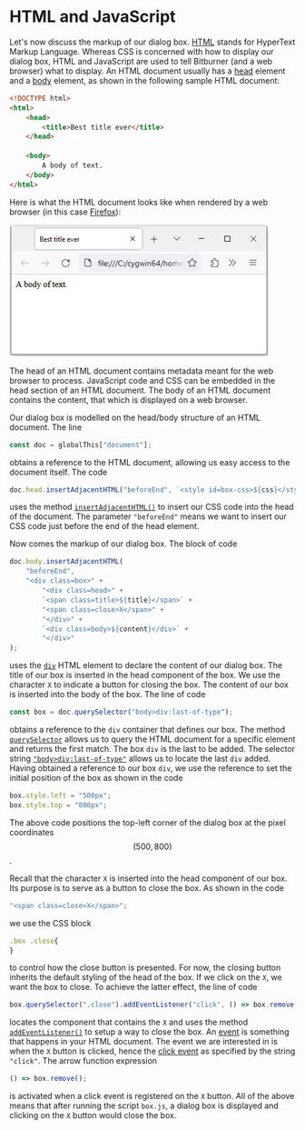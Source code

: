 # HTML and JavaScript

Let's now discuss the markup of our dialog box.
[HTML](https://developer.mozilla.org/en-US/docs/Learn/HTML/Introduction_to_HTML/Getting_started)
stands for HyperText Markup Language. Whereas CSS is concerned with how to
display our dialog box, HTML and JavaScript are used to tell Bitburner (and a
web browser) what to display. An HTML document usually has a
[head](https://developer.mozilla.org/en-US/docs/Web/HTML/Element/head) element
and a [body](https://developer.mozilla.org/en-US/docs/Web/HTML/Element/body)
element, as shown in the following sample HTML document:

```html
<!DOCTYPE html>
<html>
    <head>
        <title>Best title ever</title>
    </head>

    <body>
        A body of text.
    </body>
</html>
```

Here is what the HTML document looks like when rendered by a web browser (in
this case [Firefox](https://en.wikipedia.org/wiki/Firefox)):

![Sample HTML document](../../image/gui/html.png "Sample HTML document")

The head of an HTML document contains metadata meant for the web browser to
process. JavaScript code and CSS can be embedded in the head section of an HTML
document. The body of an HTML document contains the content, that which is
displayed on a web browser.

Our dialog box is modelled on the head/body structure of an HTML document. The
line

```js
const doc = globalThis["document"];
```

obtains a reference to the HTML document, allowing us easy access to the
document itself. The code

```js
doc.head.insertAdjacentHTML("beforeEnd", `<style id=box-css>${css}</style>`);
```

uses the method
[`insertAdjacentHTML()`](https://developer.mozilla.org/en-US/docs/Web/API/Element/insertAdjacentHTML)
to insert our CSS code into the head of the document. The parameter
`"beforeEnd"` means we want to insert our CSS code just before the end of the
head element.

Now comes the markup of our dialog box. The block of code

```js
doc.body.insertAdjacentHTML(
    "beforeEnd",
    "<div class=box>" +
        "<div class=head>" +
        `<span class=title>${title}</span>` +
        "<span class=close>X</span>" +
        "</div>" +
        `<div class=body>${content}</div>` +
        "</div>"
);
```

uses the [`div`](https://developer.mozilla.org/en-US/docs/Web/HTML/Element/div)
HTML element to declare the content of our dialog box. The title of our box is
inserted in the head component of the box. We use the character `X` to indicate
a button for closing the box. The content of our box is inserted into the body
of the box. The line of code

```js
const box = doc.querySelector("body>div:last-of-type");
```

obtains a reference to the `div` container that defines our box. The method
[`querySelector`](https://developer.mozilla.org/en-US/docs/Web/API/Document/querySelector)
allows us to query the HTML document for a specific element and returns the
first match. The box `div` is the last to be added. The selector string
[`"body>div:last-of-type"`](https://developer.mozilla.org/en-US/docs/Web/CSS/:last-of-type)
allows us to locate the last `div` added. Having obtained a reference to our box
`div`, we use the reference to set the initial position of the box as shown in
the code

```js
box.style.left = "500px";
box.style.top = "800px";
```

The above code positions the top-left corner of the dialog box at the pixel
coordinates $$(500, 800)$$.

Recall that the character `X` is inserted into the head component of our box.
Its purpose is to serve as a button to close the box. As shown in the code

```js
"<span class=close>X</span>";
```

we use the CSS block

```js
.box .close{
}
```

to control how the close button is presented. For now, the closing button
inherits the default styling of the head of the box. If we click on the `X`, we
want the box to close. To achieve the latter effect, the line of code

```js
box.querySelector(".close").addEventListener("click", () => box.remove());
```

locates the component that contains the `X` and uses the method
[`addEventListener()`](https://developer.mozilla.org/en-US/docs/Web/API/EventTarget/addEventListener)
to setup a way to close the box. An
[event](https://developer.mozilla.org/en-US/docs/Learn/JavaScript/Building_blocks/Events)
is something that happens in your HTML document. The event we are interested in
is when the `X` button is clicked, hence the
[click event](https://developer.mozilla.org/en-US/docs/Web/API/Element/click_event)
as specified by the string `"click"`. The arrow function expression

```js
() => box.remove();
```

is activated when a click event is registered on the `X` button. All of the
above means that after running the script `box.js`, a dialog box is displayed
and clicking on the `X` button would close the box.
